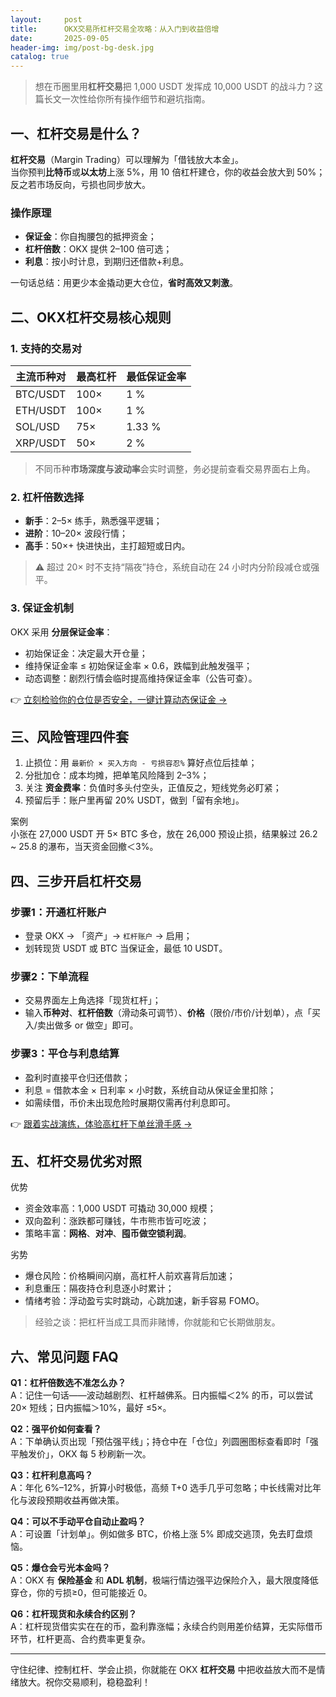 ```yaml
---
layout:     post
title:      OKX交易所杠杆交易全攻略：从入门到收益倍增
date:       2025-09-05
header-img: img/post-bg-desk.jpg
catalog: true
---
```


> 想在币圈里用**杠杆交易**把 1,000 USDT 发挥成 10,000 USDT 的战斗力？这篇长文一次性给你所有操作细节和避坑指南。

## 一、杠杆交易是什么？

**杠杆交易**（Margin Trading）可以理解为「借钱放大本金」。  
当你预判**比特币**或**以太坊**上涨 5%，用 10 倍杠杆建仓，你的收益会放大到 50%；反之若市场反向，亏损也同步放大。

### 操作原理

- **保证金**：你自掏腰包的抵押资金；  
- **杠杆倍数**：OKX 提供 2–100 倍可选；  
- **利息**：按小时计息，到期归还借款+利息。  

一句话总结：用更少本金撬动更大仓位，**省时高效又刺激**。

## 二、OKX杠杆交易核心规则

### 1. 支持的交易对

| 主流币种对 | 最高杠杆 | 最低保证金率 |
|------------|-----------|---------------|
| BTC/USDT   | 100×      | 1 %           |
| ETH/USDT   | 100×      | 1 %           |
| SOL/USD    | 75×       | 1.33 %        |
| XRP/USDT   | 50×       | 2 %           |

> 不同币种**市场深度与波动率**会实时调整，务必提前查看交易界面右上角。

### 2. 杠杆倍数选择

- **新手**：2–5× 练手，熟悉强平逻辑；  
- **进阶**：10–20× 波段行情；  
- **高手**：50×+ 快进快出，主打超短或日内。  

> ⚠️ 超过 20× 时不支持“隔夜”持仓，系统自动在 24 小时内分阶段减仓或强平。

### 3. 保证金机制

OKX 采用 **分层保证金率**：

- 初始保证金：决定最大开仓量；  
- 维持保证金率 ≤ 初始保证金率 × 0.6，跌幅到此触发强平；  
- 动态调整：剧烈行情会临时提高维持保证金率（公告可查）。

👉 [立刻检验你的仓位是否安全，一键计算动态保证金 →](https://okxdog.com/)

## 三、风险管理四件套

1. 止损位：用 `最新价 × 买入方向 - 亏损容忍%` 算好点位后挂单；  
2. 分批加仓：成本均摊，把单笔风险降到 2–3%；  
3. 关注 **资金费率**：负值时多头付空头，正值反之，短线党务必盯紧；  
4. 预留后手：账户里再留 20% USDT，做到「留有余地」。

案例  
小张在 27,000 USDT 开 5× BTC 多仓，放在 26,000 预设止损，结果躲过 26.2 ~ 25.8 的瀑布，当天资金回撤＜3%。

## 四、三步开启杠杆交易

### 步骤1：开通杠杆账户

- 登录 OKX → 「资产」→ `杠杆账户` → 启用；  
- 划转现货 USDT 或 BTC 当保证金，最低 10 USDT。

### 步骤2：下单流程

- 交易界面左上角选择「现货杠杆」；  
- 输入**币种对**、**杠杆倍数**（滑动条可调节）、**价格**（限价/市价/计划单），点「买入/卖出做多 or 做空」即可。

### 步骤3：平仓与利息结算

- 盈利时直接平仓归还借款；  
- 利息 = 借款本金 × 日利率 × 小时数，系统自动从保证金里扣除；  
- 如需续借，币价未出现危险时展期仅需再付利息即可。

👉 [跟着实战演练，体验高杠杆下单丝滑手感 →](https://okxdog.com/)

## 五、杠杆交易优劣对照

优势  
- 资金效率高：1,000 USDT 可撬动 30,000 规模；  
- 双向盈利：涨跌都可赚钱，牛市熊市皆可吃波；  
- 策略丰富：**网格**、**对冲**、**囤币做空锁利润**。

劣势  
- 爆仓风险：价格瞬间闪崩，高杠杆人前欢喜背后加速；  
- 利息重压：隔夜持仓利息逐小时累计；  
- 情绪考验：浮动盈亏实时跳动，心跳加速，新手容易 FOMO。

> 经验之谈：把杠杆当成工具而非赌博，你就能和它长期做朋友。

## 六、常见问题 FAQ

**Q1：杠杆倍数选不准怎么办？**  
A：记住一句话——波动越剧烈、杠杆越佛系。日内振幅＜2% 的币，可以尝试 20× 短线；日内振幅＞10%，最好 ≤5×。

**Q2：强平价如何查看？**  
A：下单确认页出现「预估强平线」；持仓中在「仓位」列圆圈图标查看即时「强平触发价」，OKX 每 5 秒刷新一次。

**Q3：杠杆利息高吗？**  
A：年化 6%–12%，折算小时极低，高频 T+0 选手几乎可忽略；中长线需对比年化与波段预期收益再做决策。

**Q4：可以不手动平仓自动止盈吗？**  
A：可设置「计划单」。例如做多 BTC，价格上涨 5% 即成交逃顶，免去盯盘烦恼。

**Q5：爆仓会亏光本金吗？**  
A：OKX 有 **保险基金** 和 **ADL 机制**，极端行情边强平边保险介入，最大限度降低穿仓，你的亏损≥0，但可能接近 0。

**Q6：杠杆现货和永续合约区别？**  
A：杠杆现货借实实在在的币，盈利靠涨幅；永续合约则用差价结算，无实际借币环节，杠杆更高、合约费率更复杂。

---

守住纪律、控制杠杆、学会止损，你就能在 OKX **杠杆交易** 中把收益放大而不是情绪放大。祝你交易顺利，稳稳盈利！
